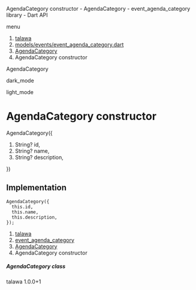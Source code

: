 




AgendaCategory constructor - AgendaCategory - event\_agenda\_category library - Dart API







menu

1. [talawa](../../index.html)
2. [models/events/event\_agenda\_category.dart](../../models_events_event_agenda_category/models_events_event_agenda_category-library.html)
3. [AgendaCategory](../../models_events_event_agenda_category/AgendaCategory-class.html)
4. AgendaCategory constructor

AgendaCategory


dark\_mode

light\_mode




# AgendaCategory constructor


AgendaCategory({

1. String? id,
2. String? name,
3. String? description,

})

## Implementation

```
AgendaCategory({
  this.id,
  this.name,
  this.description,
});
```

 


1. [talawa](../../index.html)
2. [event\_agenda\_category](../../models_events_event_agenda_category/models_events_event_agenda_category-library.html)
3. [AgendaCategory](../../models_events_event_agenda_category/AgendaCategory-class.html)
4. AgendaCategory constructor

##### AgendaCategory class





talawa
1.0.0+1






